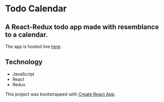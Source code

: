 # Todo Calendar

## A React-Redux todo app made with resemblance to a calendar.

The app is hosted live [here](http://todo-calendar-dk.herokuapp.com/).

## Technology
+ JavaScript
+ React
+ Redux

This project was bootstrapped with [Create React App](https://github.com/facebook/create-react-app).
